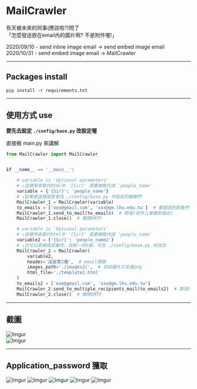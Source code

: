 # MailCrawler
有天被未來的同事(應該啦?)問了    
「怎麼發送嵌在email內的圖片啊? 不是附件喔!」    

2020/09/10 - send inline image email -> send embed image email    
2020/10/31 - send embed image email -> MailCrawler     

-----

## Packages install

```allowEmpty
pip install -r requirements.txt
```

-----

## 使用方式 use

**要先去設定 `./config/base.py` 改設定喔**    

直接搬 main.py 來講解    
```python
from MailCrawler import MailCrawler


if __name__ == '__main__':

    # variable is 'Optional parameters'
    # ↓這裡用來取代html中 '{Sir}' 是要被取代成 'people_name'
    variable = {'{Sir}': 'people_name'}
    # ↓如果是這樣就是會找 ./config/base.py 中設定的檔案們
    MailCrawler_1 = MailCrawler(variable)
    to_emails = ['ooo@gmail.com', 'xxx@gm.lhu.edu.tw']  # 要發送的對象們
    MailCrawler_1.send_to_mail(to_emails)  # 群發(收件人會看到彼此)
    MailCrawler_1.close()  # 關閉SMTP

    # variable is 'Optional parameters'
    # ↓這裡用來取代html中 '{Sir}' 是要被取代成 'people_name'
    variable2 = {'{Sir}': 'people_name2'}
    # ↓也可以直接指定屬性，目前一共9個，可在 ./config/base.py 中找到
    MailCrawler_2 = MailCrawler(
        variable2,
        header='這是第2種',  # email標題
        images_path='./images2/',  # 目前圖片只支援png
        html_file='./template2.html'
    )
    to_emails2 = ['ooo@gmail.com', 'xxx@gm.lhu.edu.tw']
    MailCrawler_2.send_to_multiple_recipients_mail(to_emails2)  # 群發(但彼此看不到)
    MailCrawler_2.close()  # 關閉SMTP
```

-----

## 截圖

![Imgur](https://imgur.com/dmQ9pA7.png)    
![Imgur](https://imgur.com/Rm6mFnc.png)

-----

## Application_password 獲取

![Imgur](https://imgur.com/YKOUQ2O.png)
![Imgur](https://imgur.com/MIuQEqd.png)
![Imgur](https://imgur.com/TKlwqr5.png)
![Imgur](https://imgur.com/dQIp02W.png)
![Imgur](https://imgur.com/YBVtsBc.png)
